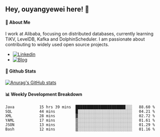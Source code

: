 ## Hey, ouyangyewei here! :wave:

#### :rocket: About Me
I work at Alibaba, focusing on distributed databases, currently learning TiKV, LevelDB, Kafka and DolphinScheduler. I am passionate about contributing to widely used open source projects.

- [![Linkedin](https://img.shields.io/badge/LinkedIn-ouyangyewei-blue)](https://www.linkedin.com/in/ouyangyewei/)
- [![Blog](https://img.shields.io/badge/Blog-yeweiouyang-orange)](https://blog.csdn.net/yeweiouyang)

#### :star2: Github Stats
[![Anurag's GitHub stats](https://github-readme-stats.vercel.app/api?username=ouyangyewei&show_icons=true&cache_seconds=3600&theme=tokyonight)](https://github.com/anuraghazra/github-readme-stats)

#### :bar_chart: Weekly Development Breakdown
<!--START_SECTION:waka-->

```text
Java           15 hrs 39 mins  ██████████████████████░░░   88.60 %
SQL            44 mins         █░░░░░░░░░░░░░░░░░░░░░░░░   04.21 %
XML            28 mins         ▓░░░░░░░░░░░░░░░░░░░░░░░░   02.72 %
YAML           17 mins         ▒░░░░░░░░░░░░░░░░░░░░░░░░   01.61 %
JSON           13 mins         ▒░░░░░░░░░░░░░░░░░░░░░░░░   01.29 %
Bash           12 mins         ▒░░░░░░░░░░░░░░░░░░░░░░░░   01.16 %
```

<!--END_SECTION:waka-->
